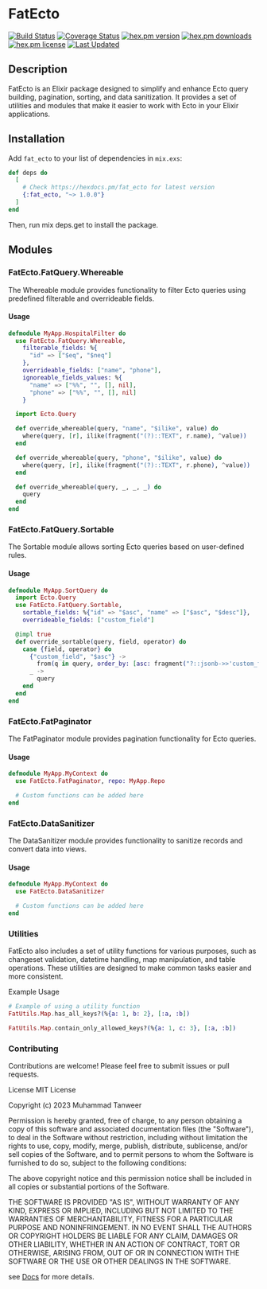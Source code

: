 # FatEcto


[![Build Status](https://github.com/tanweerdev/fat_ecto/actions/workflows/fat_ecto.yml/badge.svg)](https://github.com/tanweerdev/fat_ecto/actions)
[![Coverage Status](https://coveralls.io/repos/github/tanweerdev/fat_ecto/badge.svg)](https://coveralls.io/github/tanweerdev/fat_ecto)
[![hex.pm version](https://img.shields.io/hexpm/v/fat_ecto.svg)](https://hex.pm/packages/fat_ecto)
[![hex.pm downloads](https://img.shields.io/hexpm/dt/fat_ecto.svg)](https://hex.pm/packages/fat_ecto)
[![hex.pm license](https://img.shields.io/hexpm/l/fat_ecto.svg)](https://github.com/tanweerdev/fat_ecto/blob/master/LICENSE)
[![Last Updated](https://img.shields.io/github/last-commit/tanweerdev/fat_ecto.svg)](https://github.com/tanweerdev/fat_ecto/commits/master)

## Description

FatEcto is an Elixir package designed to simplify and enhance Ecto query building, pagination, sorting, and data sanitization. It provides a set of utilities and modules that make it easier to work with Ecto in your Elixir applications.

## Installation

Add `fat_ecto` to your list of dependencies in `mix.exs`:

```elixir
def deps do
  [
    # Check https://hexdocs.pm/fat_ecto for latest version
    {:fat_ecto, "~> 1.0.0"}
  ]
end
```

Then, run mix deps.get to install the package.

## Modules

### FatEcto.FatQuery.Whereable

The Whereable module provides functionality to filter Ecto queries using predefined filterable and overrideable fields.

#### Usage

```elixir
defmodule MyApp.HospitalFilter do
  use FatEcto.FatQuery.Whereable,
    filterable_fields: %{
      "id" => ["$eq", "$neq"]
    },
    overrideable_fields: ["name", "phone"],
    ignoreable_fields_values: %{
      "name" => ["%%", "", [], nil],
      "phone" => ["%%", "", [], nil]
    }

  import Ecto.Query

  def override_whereable(query, "name", "$ilike", value) do
    where(query, [r], ilike(fragment("(?)::TEXT", r.name), ^value))
  end

  def override_whereable(query, "phone", "$ilike", value) do
    where(query, [r], ilike(fragment("(?)::TEXT", r.phone), ^value))
  end

  def override_whereable(query, _, _, _) do
    query
  end
end
```

### FatEcto.FatQuery.Sortable

The Sortable module allows sorting Ecto queries based on user-defined rules.

#### Usage

```elixir
defmodule MyApp.SortQuery do
  import Ecto.Query
  use FatEcto.FatQuery.Sortable,
    sortable_fields: %{"id" => "$asc", "name" => ["$asc", "$desc"]},
    overrideable_fields: ["custom_field"]

  @impl true
  def override_sortable(query, field, operator) do
    case {field, operator} do
      {"custom_field", "$asc"} ->
        from(q in query, order_by: [asc: fragment("?::jsonb->>'custom_field'", q)])
      _ ->
        query
    end
  end
end
```

### FatEcto.FatPaginator

The FatPaginator module provides pagination functionality for Ecto queries.

#### Usage

```elixir
defmodule MyApp.MyContext do
  use FatEcto.FatPaginator, repo: MyApp.Repo

  # Custom functions can be added here
end
```

### FatEcto.DataSanitizer

The DataSanitizer module provides functionality to sanitize records and convert data into views.

#### Usage

```elixir
defmodule MyApp.MyContext do
  use FatEcto.DataSanitizer

  # Custom functions can be added here
end
```

### Utilities

FatEcto also includes a set of utility functions for various purposes, such as changeset validation, datetime handling, map manipulation, and table operations. These utilities are designed to make common tasks easier and more consistent.

Example Usage

```elixir
# Example of using a utility function
FatUtils.Map.has_all_keys?(%{a: 1, b: 2}, [:a, :b])

FatUtils.Map.contain_only_allowed_keys?(%{a: 1, c: 3}, [:a, :b])
```

### Contributing

Contributions are welcome! Please feel free to submit issues or pull requests.

License
MIT License

Copyright (c) 2023 Muhammad Tanweer

Permission is hereby granted, free of charge, to any person obtaining a copy
of this software and associated documentation files (the "Software"), to deal
in the Software without restriction, including without limitation the rights
to use, copy, modify, merge, publish, distribute, sublicense, and/or sell
copies of the Software, and to permit persons to whom the Software is
furnished to do so, subject to the following conditions:

The above copyright notice and this permission notice shall be included in all
copies or substantial portions of the Software.

THE SOFTWARE IS PROVIDED "AS IS", WITHOUT WARRANTY OF ANY KIND, EXPRESS OR
IMPLIED, INCLUDING BUT NOT LIMITED TO THE WARRANTIES OF MERCHANTABILITY,
FITNESS FOR A PARTICULAR PURPOSE AND NONINFRINGEMENT. IN NO EVENT SHALL THE
AUTHORS OR COPYRIGHT HOLDERS BE LIABLE FOR ANY CLAIM, DAMAGES OR OTHER
LIABILITY, WHETHER IN AN ACTION OF CONTRACT, TORT OR OTHERWISE, ARISING FROM,
OUT OF OR IN CONNECTION WITH THE SOFTWARE OR THE USE OR OTHER DEALINGS IN THE
SOFTWARE.

see [Docs](https://hexdocs.pm/fat_ecto/) for more details.
